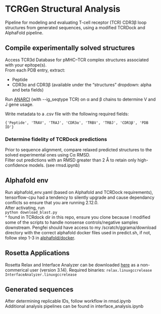 # TCRGen Structural Analysis
Pipeline for modeling and evaluating T-cell receptor (TCR) CDR3β loop structures from generated sequences, using a modified TCRDock and AlphaFold pipeline.

## Compile experimentally solved structures
Access TCR3d Database for pMHC–TCR complex structures associated with your epitope(s).  
From each PDB entry, extract:
- Peptide
- CDR3α and CDR3β (available under the “structures” dropdown: alpha and beta fields)

Run [ANARCI](https://opig.stats.ox.ac.uk/webapps/sabdab-sabpred/sabpred/anarci/) (with --ig_seqtype TCR) on α and β chains to determine V and J gene usage.

Write metadata to a .csv file with the following required fields:

`{'Peptide', 'TRAV', 'TRAJ', 'CDR3α', 'TRBV', 'TRBJ', 'CDR3β', 'PDB ID'}`

### Determine fidelity of TCRDock predictions
Prior to sequence alignment, compare relaxed predicted structures to the solved experimental ones using Cα RMSD.  
Filter out predictions with an RMSD greater than 2 Å to retain only high-confidence models. (see rmsd.ipynb)  

## Alphafold env
Run alphafold_env.yaml (based on Alphafold and TCRDock requirements), tensorflow-cpu had a tendency to silently upgrade and cause dependancy conflicts so ensure that you are running 2.12.0.   
After activating, run  
`python download_blast.py`  
^ found in TCRdock dir in this repo, ensure you clone because I modified some of the scripts to handle nonsense controls/negative samples downstream. 
Pengfei should have access to my /scratch/ggrama/download directory with the correct alphafold docker files used in predict.sh, if not, follow step 1-3 in [alphafold/docker](https://github.com/google-deepmind/alphafold/blob/main/README.md). 

## Rosetta Applications
Rosetta Relax and Interface Analyzer can be downloaded [here](https://rosettacommons.org/software/download/) as a non-commerical user (version 3.14). 
Required binaries:
`relax.linuxgccrelease`
`InterfaceAnalyzer.linuxgccrelease`

## Generated sequences
After determining replicable IDs, follow workflow in rmsd.ipynb  
Additional analysis pipelines can be found in interface_analysis.ipynb

